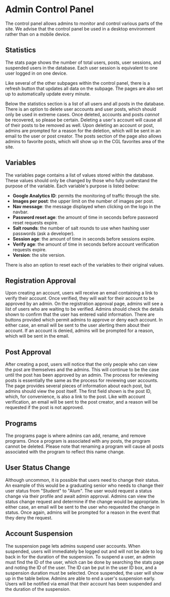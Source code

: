 # Admin Control Panel

The control panel allows admins to monitor and control various parts of the site. We advise that the control panel be used in a desktop environment rather than on a mobile device.

## Statistics

The stats page shows the number of total users, posts, user sessions, and suspended users in the database. Each user session is equivalent to one user logged in on one device.

Like several of the other subpages within the control panel, there is a refresh button that updates all data on the subpage. The pages are also set up to automatically update every minute.

Below the statistics section is a list of all users and all posts in the database. There is an option to delete user accounts and user posts, which should only be used in extreme cases. Once deleted, accounts and posts _cannot_ be recovered, so please be certain. Deleting a user's account will cause all of their posts to be removed as well. Upon deleting an account or post, admins are prompted for a reason for the deletion, which will be sent in an email to the user or post creator. The posts section of the page also allows admins to favorite posts, which will show up in the CGL favorites area of the site.

## Variables

The variables page contains a list of values stored within the database. These values should only be changed by those who fully understand the purpose of the variable. Each variable's purpose is listed below:

- **Google Analytics ID**: permits the monitoring of traffic through the site.
- **Images per post**: the upper limit on the number of images per post.
- **Nav message**: the message displayed when clicking on the logo in the navbar.
- **Password reset age**: the amount of time in seconds before password reset requests expire.
- **Salt rounds**: the number of salt rounds to use when hashing user passwords (ask a developer).
- **Session age**: the amount of time in seconds before sessions expire.
- **Verify age**: the amount of time in seconds before account verification requests expire.
- **Version**: the site version.

There is also an option to reset each of the variables to their original values.

## Registration Approval

Upon creating an account, users will receive an email containing a link to verify their account. Once verified, they will wait for their account to be approved by an admin. On the registration approval page, admins will see a list of users who are waiting to be verified. Admins should check the details shown to confirm that the user has entered valid information. There are buttons provided which permit admins to approve or deny each account. In either case, an email will be sent to the user alerting them about their account. If an account is denied, admins will be prompted for a reason, which will be sent in the email.

## Post Approval

After creating a post, users will notice that the only people who can view the post are themselves and the admins. This will continue to be the case until the post has been approved by an admin. The process for reviewing posts is essentially the same as the process for reviewing user accounts. The page provides several pieces of information about each post, but admins should view the post itself. The first field shown is the post ID, which, for convenience, is also a link to the post. Like with account verification, an email will be sent to the post creator, and a reason will be requested if the post is not approved.

## Programs

The programs page is where admins can add, rename, and remove programs. Once a program is associated with any posts, the program cannot be deleted. Please note that renaming a program will cause all posts associated with the program to reflect this name change.

## User Status Change

Although uncommon, it is possible that users need to change their status. An example of this would be a graduating senior who needs to change their user status from "Student" to "Alum". The user would request a status change via their profile and await admin approval. Admins can view the status change request and determine if the change would be appropriate. In either case, an email will be sent to the user who requested the change in status. Once again, admins will be prompted for a reason in the event that they deny the request.

## Account Suspension

The suspension page lets admins suspend user accounts. When suspended, users will immediately be logged out and will not be able to log back in for the duration of the suspension. To suspend a user, an admin must find the ID of the user, which can be done by searching the stats page and noting the ID of the user. The ID can be put in the user ID box, and a suspension duration must be selected. Once suspended, the user will show up in the table below. Admins are able to end a user's suspension early. Users will be notified via email that their account has been suspended and the duration of the suspension.
